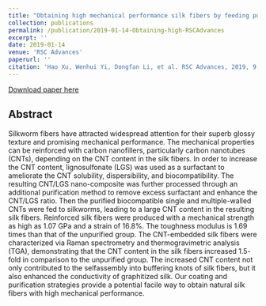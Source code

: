 ```yaml
---
title: "Obtaining high mechanical performance silk fibers by feeding purified carbon nanotube/lignosulfonate composite to silkworms"
collection: publications
permalink: /publication/2019-01-14-Obtaining-high-RSCAdvances
excerpt: ''
date: 2019-01-14
venue: 'RSC Advances'
paperurl: ''
citation: 'Hao Xu, Wenhui Yi, Dongfan Li, et al. RSC Advances, 2019, 9, 3558–3569'
---
```


[Download paper here](http://haoxsia.github.io/files/2019-01-14-Obtaining-high-RSCAdvances.pdf)

## Abstract
Silkworm fibers have attracted widespread attention for their superb glossy texture and promising
mechanical performance. The mechanical properties can be reinforced with carbon nanofillers,
particularly carbon nanotubes (CNTs), depending on the CNT content in the silk fibers. In order to
increase the CNT content, lignosulfonate (LGS) was used as a surfactant to ameliorate the CNT solubility,
dispersibility, and biocompatibility. The resulting CNT/LGS nano-composite was further processed
through an additional purification method to remove excess surfactant and enhance the CNT/LGS ratio.
Then the purified biocompatible single and multiple-walled CNTs were fed to silkworms, leading to
a large CNT content in the resulting silk fibers. Reinforced silk fibers were produced with a mechanical
strength as high as 1.07 GPa and a strain of 16.8%. The toughness modulus is 1.69 times than that of the
unpurified group. The CNT-embedded silk fibers were characterized via Raman spectrometry and
thermogravimetric analysis (TGA), demonstrating that the CNT content in the silk fibers increased 1.5-
fold in comparison to the unpurified group. The increased CNT content not only contributed to the selfassembly
into buffering knots of silk fibers, but it also enhanced the conductivity of graphitized silk. Our
coating and purification strategies provide a potential facile way to obtain natural silk fibers with high
mechanical performance.


